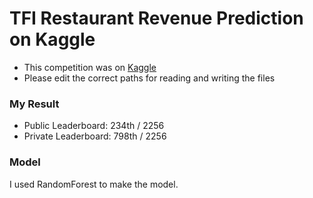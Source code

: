 # TFI Restaurant Revenue Prediction on Kaggle
* This competition was on [Kaggle](https://www.kaggle.com/c/restaurant-revenue-prediction)  
* Please edit the correct paths for reading and writing the files

### My Result
* Public Leaderboard: 234th / 2256
* Private Leaderboard: 798th / 2256

### Model 
I used RandomForest to make the model. 
